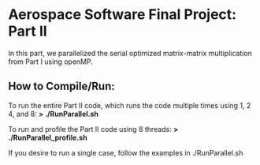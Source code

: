 # Aerospace Software Final Project: Part II

In this part, we parallelized the serial optimized matrix-matrix multiplication from Part I using openMP.

How to Compile/Run: 
------
To run the entire Part II code, which runs the code multiple times using 1, 2 4, and 8:
**> ./RunParallel.sh**

To run and profile the Part II code using 8 threads:
**> ./RunParallel_profile.sh**

If you desire to run a single case, follow the examples in ./RunParallel.sh
